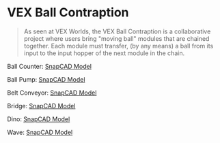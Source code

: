 # VEX Ball Contraption

> As seen at VEX Worlds, the VEX Ball Contraption is a collaborative project where users bring "moving ball" modules that are chained together. Each module must transfer, (by any means) a ball from its input to the input hopper of the next module in the chain.

Ball Counter: [SnapCAD Model](https://content.vexrobotics.com/vexiq/downloads/SnapCAD-Repository/SnapCAD-Files/Ballcounter.mpd)

Ball Pump: [SnapCAD Model](https://content.vexrobotics.com/vexiq/downloads/SnapCAD-Repository/SnapCAD-Files/BallPump.mpd)

Belt Conveyor: [SnapCAD Model](https://content.vexrobotics.com/vexiq/downloads/SnapCAD-Repository/SnapCAD-Files/BeltConveyor.mpd)

Bridge: [SnapCAD Model](https://content.vexrobotics.com/vexiq/downloads/SnapCAD-Repository/SnapCAD-Files/Bridge.mpd)

Dino: [SnapCAD Model](https://content.vexrobotics.com/vexiq/downloads/SnapCAD-Repository/SnapCAD-Files/Dino.mpd)

Wave: [SnapCAD Model](https://content.vexrobotics.com/vexiq/downloads/SnapCAD-Repository/SnapCAD-Files/Wave.mpd)
